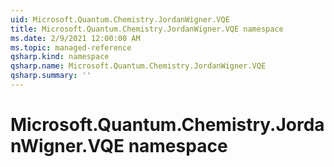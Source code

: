 ```yaml
---
uid: Microsoft.Quantum.Chemistry.JordanWigner.VQE
title: Microsoft.Quantum.Chemistry.JordanWigner.VQE namespace
ms.date: 2/9/2021 12:00:00 AM
ms.topic: managed-reference
qsharp.kind: namespace
qsharp.name: Microsoft.Quantum.Chemistry.JordanWigner.VQE
qsharp.summary: ''
---
```


# Microsoft.Quantum.Chemistry.JordanWigner.VQE namespace



